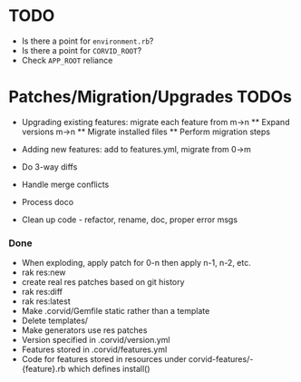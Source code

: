 TODO
====
* Is there a point for `environment.rb`?
* Is there a point for `CORVID_ROOT`?
* Check `APP_ROOT` reliance

Patches/Migration/Upgrades TODOs
================================
* Upgrading existing features: migrate each feature from m->n
** Expand versions m->n
** Migrate installed files
** Perform migration steps

* Adding new features: add to features.yml, migrate from 0->m

* Do 3-way diffs
* Handle merge conflicts

* Process doco
* Clean up code - refactor, rename, doc, proper error msgs

### Done
* When exploding, apply patch for 0-n then apply n-1, n-2, etc.
* rak res:new
* create real res patches based on git history
* rak res:diff
* rak res:latest
* Make .corvid/Gemfile static rather than a template
* Delete templates/
* Make generators use res patches
* Version specified in .corvid/version.yml
* Features stored in .corvid/features.yml
* Code for features stored in resources under corvid-features/-{feature}.rb which defines install()

